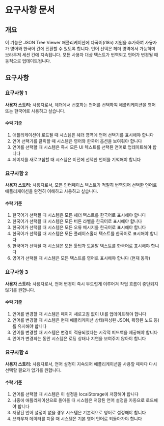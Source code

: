 # 요구사항 문서

## 개요

이 기능은 JSON Tree Viewer 애플리케이션에 다국어(i18n) 지원을 추가하여 사용자가 영어와 한국어 간에 전환할 수 있도록 합니다. 언어 선택은 헤더 영역에서 가능하며 브라우저 세션 간에 지속됩니다. 모든 사용자 대상 텍스트가 번역되고 언어가 변경될 때 동적으로 업데이트됩니다.

## 요구사항

### 요구사항 1

**사용자 스토리:** 사용자로서, 헤더에서 선호하는 언어를 선택하여 애플리케이션을 영어 또는 한국어로 사용하고 싶습니다.

#### 수락 기준

1. 애플리케이션이 로드될 때 시스템은 헤더 영역에 언어 선택기를 표시해야 합니다
2. 언어 선택기를 클릭할 때 시스템은 영어와 한국어 옵션을 보여줘야 합니다
3. 언어를 선택할 때 시스템은 즉시 모든 UI 텍스트를 선택된 언어로 업데이트해야 합니다
4. 페이지를 새로고침할 때 시스템은 이전에 선택한 언어를 기억해야 합니다

### 요구사항 2

**사용자 스토리:** 사용자로서, 모든 인터페이스 텍스트가 적절히 번역되어 선택한 언어로 애플리케이션을 완전히 이해하고 사용하고 싶습니다.

#### 수락 기준

1. 한국어가 선택될 때 시스템은 모든 헤더 텍스트를 한국어로 표시해야 합니다
2. 한국어가 선택될 때 시스템은 모든 버튼 라벨을 한국어로 표시해야 합니다
3. 한국어가 선택될 때 시스템은 모든 오류 메시지를 한국어로 표시해야 합니다
4. 한국어가 선택될 때 시스템은 모든 플레이스홀더 텍스트를 한국어로 표시해야 합니다
5. 한국어가 선택될 때 시스템은 모든 툴팁과 도움말 텍스트를 한국어로 표시해야 합니다
6. 영어가 선택될 때 시스템은 모든 텍스트를 영어로 표시해야 합니다 (현재 동작)

### 요구사항 3

**사용자 스토리:** 사용자로서, 언어 변경이 즉시 부드럽게 이루어져 작업 흐름이 중단되지 않기를 원합니다.

#### 수락 기준

1. 언어를 변경할 때 시스템은 페이지 새로고침 없이 UI를 업데이트해야 합니다
2. 언어를 변경할 때 시스템은 현재 애플리케이션 상태(파싱된 JSON, 확장된 노드 등)를 유지해야 합니다
3. 언어를 변경할 때 시스템은 변경이 적용되었다는 시각적 피드백을 제공해야 합니다
4. 언어가 변경되는 동안 시스템은 로딩 상태나 지연을 보여주지 않아야 합니다

### 요구사항 4

**사용자 스토리:** 사용자로서, 언어 설정이 지속되어 애플리케이션을 사용할 때마다 다시 선택할 필요가 없기를 원합니다.

#### 수락 기준

1. 언어를 선택할 때 시스템은 이 설정을 localStorage에 저장해야 합니다
2. 나중에 애플리케이션으로 돌아올 때 시스템은 저장된 언어 설정을 자동으로 로드해야 합니다
3. 저장된 언어 설정이 없을 경우 시스템은 기본적으로 영어로 설정해야 합니다
4. 브라우저 데이터를 지울 때 시스템은 기본 영어 언어로 되돌아가야 합니다